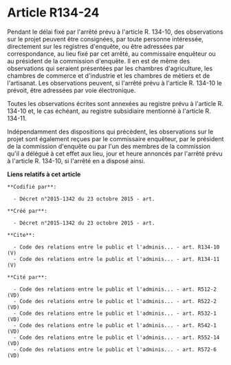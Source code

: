 # Article R134-24

Pendant le délai fixé par l'arrêté prévu à l'article R. 134-10, des observations sur le projet peuvent être consignées, par
toute personne intéressée, directement sur les registres d'enquête, ou être adressées par correspondance, au lieu fixé par
cet arrêté, au commissaire enquêteur ou au président de la commission d'enquête. Il en est de même des observations qui
seraient présentées par les chambres d'agriculture, les chambres de commerce et d'industrie et les chambres de métiers et de
l'artisanat. Les observations peuvent, si l'arrêté prévu à l'article R. 134-10 le prévoit, être adressées par voie
électronique. 

Toutes les observations écrites sont annexées au registre prévu à l'article R. 134-10 et, le cas échéant, au registre
subsidiaire mentionné à l'article R. 134-11. 

Indépendamment des dispositions qui précèdent, les observations sur le projet sont également reçues par le commissaire
enquêteur, par le président de la commission d'enquête ou par l'un des membres de la commission qu'il a délégué à cet effet
aux lieu, jour et heure annoncés par l'arrêté prévu à l'article R. 134-10, si l'arrêté en a disposé ainsi.

**Liens relatifs à cet article**

	**Codifié par**:

	  - Décret n°2015-1342 du 23 octobre 2015 - art.

	**Créé par**:

	  - Décret n°2015-1342 du 23 octobre 2015 - art.

	**Cite**:

	  - Code des relations entre le public et l'adminis... - art. R134-10 (V)
	  - Code des relations entre le public et l'adminis... - art. R134-11 (V)

	**Cité par**:

	  - Code des relations entre le public et l'adminis... - art. R512-2 (VD)
	  - Code des relations entre le public et l'adminis... - art. R522-2 (VD)
	  - Code des relations entre le public et l'adminis... - art. R532-1 (VD)
	  - Code des relations entre le public et l'adminis... - art. R542-1 (VD)
	  - Code des relations entre le public et l'adminis... - art. R552-14 (VD)
	  - Code des relations entre le public et l'adminis... - art. R572-6 (VD)
